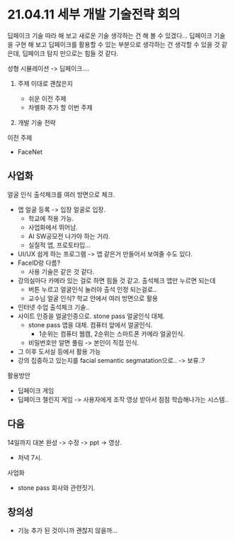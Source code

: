 # 21.04.11 세부 개발 기술전략 회의

딥페이크 기술 따라 해 보고 새로운 기술 생각하는 건 해 볼 수 있겠다... 딥페이크 기술을 구현 해 보고 딥페이크를 활용할 수 있는 부분으로 생각하는 건 생각할 수 있을 것 같은데, 딥페이크 탐지 만으로는 힘들 것 같다.

성형 시뮬레이션 -> 딥페이크....

1. 주제 이대로 괜찮은지
    - 쉬운 이전 주제
    - 차별화 추가 할 이번 주제

2. 개발 기술 전략

이전 주제
- FaceNet



## 사업화
얼굴 인식 출석체크를 여러 방면으로 체크.
- 앱 얼굴 등록 -> 입장 얼굴로 입장.
  - 학교에 적용 가능.
  - 사업화에서 뛰어남.
  - AI SW공모전 나가야 하는 거라.
  - 실질적 앱, 프로토타입...
- UI/UX 쉽게 하는 프로그램 -> 앱 같은거 만들어서 보여줄 수도 있다.
- FaceID랑 다름?
  - 사용 기술은 같은 것 같다.
- 강의실마다 카메라 있는 걸로 하면 힘들 것 같고. 출석체크 앱만 누르면 되는데
  - 버튼 누르고 얼굴인식 눌러야 출석 인정 되는걸로..
  - 교수님 얼굴 인식?
학교 안에서 여러 방면으로 활용
- 인터넷 수업 출석체크 기술..
- 사이트 인증을 얼굴인증으로. stone pass 얼굴인식 대체.
  - stone pass 앱을 대체. 컴퓨터 앞에서 얼굴인식.
    - 1순위는 컴퓨터 웹캠, 2순위는 스마트폰 카메라 얼굴인식.
  - 비밀번호만 알면 풀림 -> 본인이 직접 인식.
- 그 이후 도서실 등에서 활용 가능
- 강의 집중하고 있는지를 facial semantic segmatation으로.. -> 보류..?


활용방안
- 딥페이크 게임
- 딥페이크 챌린지 게임 -> 사용자에게 조작 영상 받아서 점점 학습해나가는 시스템..

## 다음
14일까지 대본 완성 -> 수정 -> ppt -> 영상.
- 저녁 7시.

사업화
- stone pass 회사와 관련짓기.


## 창의성
- 기능 추가 된 것이니까 괜찮지 않을까...